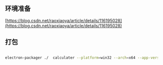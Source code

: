 ## 环境准备
[https://blog.csdn.net/raoxiaoya/article/details/116195028](https://blog.csdn.net/raoxiaoya/article/details/116195028)

## 打包
```bash

electron-packager ./  calculater --platform=win32 --arch=x64 --app-version=0.0.1 --icon=./favicon.ico --overwrite --out=./bin

```
